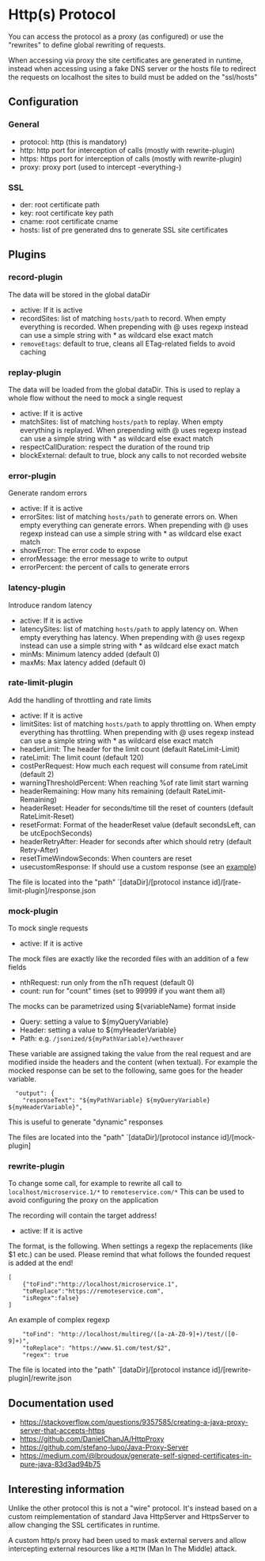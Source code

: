# Http(s) Protocol

You can access the protocol as a proxy (as configured) or use the "rewrites" to
define global rewriting of requests.

When accessing via proxy the site certificates are generated in runtime, instead
when accessing using a fake DNS server or the hosts file to redirect the requests
on localhost the sites to build must be added on the "ssl/hosts"

## Configuration

### General

* protocol: http (this is mandatory)
* http: http port for interception of calls (mostly with rewrite-plugin)
* https: https port for interception of calls (mostly with rewrite-plugin)
* proxy: proxy port (used to intercept -everything-)

### SSL

* der: root certificate path
* key: root certificate key path
* cname: root certificate cname
* hosts: list of pre generated dns to generate SSL site certificates

## Plugins

### record-plugin

The data will be stored in the global dataDir

* active: If it is active
* recordSites: list of matching ```hosts/path``` to record. When empty everything is recorded. When prepending with @
  uses regexp instead can use a simple string with * as wildcard
  else exact match
* `removeEtags`: default to true, cleans all ETag-related fields to avoid caching

### replay-plugin

The data will be loaded from the global dataDir. This is used to replay a whole flow
without the need to mock a single request

* active: If it is active
* matchSites: list of matching ```hosts/path``` to replay. When empty everything is replayed. When prepending with @
  uses regexp instead can use a simple string with * as wildcard
  else exact match
* respectCallDuration: respect the duration of the round trip
* blockExternal: default to true, block any calls to not recorded website

### error-plugin

Generate random errors

* active: If it is active
* errorSites: list of matching ```hosts/path``` to generate errors on. When empty everything can generate errors. When
  prepending with @
  uses regexp instead can use a simple string with * as wildcard
  else exact match
* showError: The error code to expose
* errorMessage: the error message to write to output
* errorPercent: the percent of calls to generate errors

### latency-plugin

Introduce random latency

* active: If it is active
* latencySites: list of matching ```hosts/path``` to apply latency on. When empty everything
  has latency. When prepending with @
  uses regexp instead can use a simple string with * as wildcard
  else exact match
* minMs: Minimum latency added (default 0)
* maxMs: Max latency added (default 0)

### rate-limit-plugin

Add the handling of throttling and rate limits

* active: If it is active
* limitSites: list of matching ```hosts/path``` to apply throttling on. When empty everything
  has throttling. When prepending with @
  uses regexp instead can use a simple string with * as wildcard
  else exact match
* headerLimit: The header for the limit count (default RateLimit-Limit)
* rateLimit: The limit count (default 120)
* costPerRequest: How much each request will consume from rateLimit (default 2)
* warningThresholdPercent: When reaching %of rate limit start warning
* headerRemaining: How many hits remaining (default RateLimit-Remaining)
* headerReset: Header for seconds/time till the reset of counters (default RateLimit-Reset)
* resetFormat: Format of the headerReset value (default secondsLeft, can be utcEpochSeconds)
* headerRetryAfter: Header for seconds after which should retry (default Retry-After)
* resetTimeWindowSeconds: When counters are reset
* usecustomResponse: If should use a custom response (see an [example](src/test/resources/ratelimitresponse.json))

The file is located into the "path" `[dataDir]/[protocol instance id]/[rate-limit-plugin]/response.json

### mock-plugin

To mock single requests

* active: If it is active

The mock files are exactly like the recorded files with an addition of a few fields

* nthRequest: run only from the nTh request (default 0)
* count: run for "count" times (set to 99999 if you want them all)

The mocks can be parametrized using ${variableName} format inside

* Query: setting a value to ${myQueryVariable}
* Header: setting a value to ${myHeaderVariable}
* Path: e.g. `/jsonized/${myPathVariable}/wetheaver`

These variable are assigned taking the value from the real request and are modified
inside the headers and the content (when textual). For example the mocked response
can be set to the following, same goes for the header variable.

```
  "output": {
    "responseText": "${myPathVariable} ${myQueryVariable} ${myHeaderVariable}",
```

This is useful to generate "dynamic" responses

The files are located into the "path" `[dataDir]/[protocol instance id]/[mock-plugin]

### rewrite-plugin

To change some call, for example to rewrite all call to `localhost/microservice.1/*` to `remoteservice.com/*`
This can be used to avoid configuring the proxy on the application

The recording will contain the target address!

* active: If it is active

The format, is the following. When settings a regexp the replacements (like $1 etc.)
can be used. Please remind that what follows the founded request is added at the end!

```
[
    {"toFind":"http://localhost/microservice.1",
    "toReplace":"https://remoteservice.com",
    "isRegex":false}
]
```

An example of complex regexp

```
    "toFind": "http://localhost/multireg/([a-zA-Z0-9]+)/test/([0-9]+)",
    "toReplace": "https://www.$1.com/test/$2",
    "regex": true
```


The file is located into the "path" `[dataDir]/[protocol instance id]/[rewrite-plugin]/rewrite.json

## Documentation used

* https://stackoverflow.com/questions/9357585/creating-a-java-proxy-server-that-accepts-https
* https://github.com/DanielChanJA/HttpProxy
* https://github.com/stefano-lupo/Java-Proxy-Server
* https://medium.com/@lbroudoux/generate-self-signed-certificates-in-pure-java-83d3ad94b75

## Interesting information

Unlike the other protocol this is not a "wire" protocol. It's instead based
on a custom reimplementation of standard Java HttpServer and HttpsServer to
allow changing the SSL certificates in runtime.

A custom http/s proxy had been used to mask external servers and allow
intercepting external resources like a `MITM` (Man In The Middle) attack.
